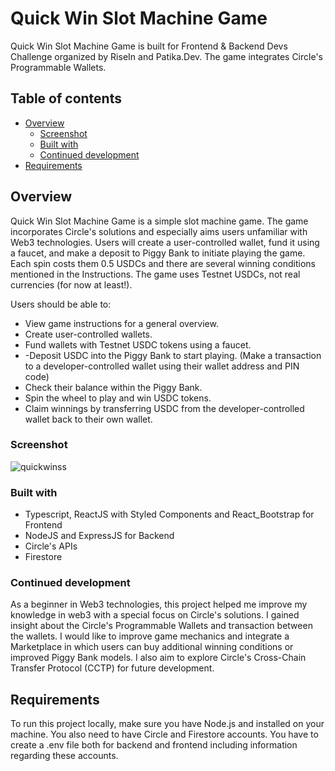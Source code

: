 # Quick Win Slot Machine Game

Quick Win Slot Machine Game is built for Frontend & Backend Devs Challenge organized by RiseIn and Patika.Dev. The game integrates Circle's Programmable Wallets.

## Table of contents

- [Overview](#overview)
  - [Screenshot](#screenshot)
  - [Built with](#built-with)
  - [Continued development](#continued-development)
- [Requirements](#requirements)
  
## Overview

Quick Win Slot Machine Game is a simple slot machine game. The game incorporates Circle's solutions and especially aims users unfamiliar with Web3 technologies. Users will create a user-controlled wallet, fund it using a faucet, and make a deposit to Piggy Bank to initiate playing the game. Each spin costs them 0.5 USDCs and there are several winning conditions mentioned in the Instructions. The game uses Testnet USDCs, not real currencies (for now at least!).

Users should be able to:

- View game instructions for a general overview.
- Create user-controlled wallets.
- Fund wallets with Testnet USDC tokens using a faucet.
- -Deposit USDC into the Piggy Bank to start playing. (Make a transaction to a developer-controlled wallet using their wallet address and PIN code)
- Check their balance within the Piggy Bank.
- Spin the wheel to play and win USDC tokens.
- Claim winnings by transferring USDC from the developer-controlled wallet back to their own wallet.

### Screenshot

![quickwinss](https://github.com/user-attachments/assets/9d285243-4fa8-402c-8670-7a71fdda6c9c)

### Built with

- Typescript, ReactJS with Styled Components and React_Bootstrap for Frontend
- NodeJS and ExpressJS for Backend
- Circle's APIs
- Firestore

### Continued development

As a beginner in Web3 technologies, this project helped me improve my knowledge in web3 with a special focus on Circle's solutions. I gained insight about the Circle's Programmable Wallets and transaction between the wallets. I would like to improve game mechanics and integrate a Marketplace in which users can buy additional winning conditions or improved Piggy Bank models. I also aim to explore Circle's Cross-Chain Transfer Protocol (CCTP) for future development.

## Requirements

To run this project locally, make sure you have Node.js and installed on your machine. You also need to have Circle and Firestore accounts. You have to create a .env file both for backend and frontend including information regarding these accounts. 





